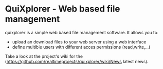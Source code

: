 QuiXplorer - Web based file management
======================================

quixplorer is a simple web based file management software. It allows you to:

- upload an download files to your web server using a web interface
- define multible users with different acces permissions (read,write,...)

Take a look at the project's wiki for the (https://github.com/realtimeprojects/quixplorer/wiki/News latest news).

